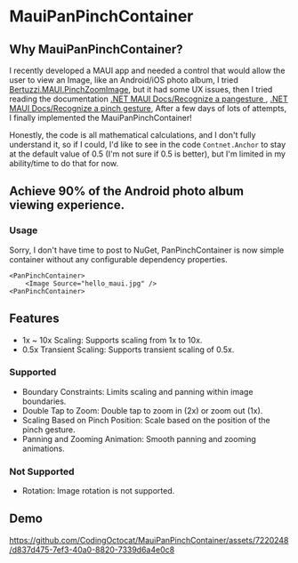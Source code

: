 # MauiPanPinchContainer

## Why MauiPanPinchContainer?
I recently developed a MAUI app and needed a control that would allow the user to view an Image, like an Android/iOS photo album, I tried [Bertuzzi.MAUI.PinchZoomImage](https://github.com/TBertuzzi/Bertuzzi.MAUI.PinchZoomImage ), but it had some UX issues, then I tried reading the documentation [.NET MAUI Docs/Recognize a pangesture ](https://learn.microsoft.com/zh-cn/dotnet/maui/fundamentals/gestures/pan), [ .NET MAUI Docs/Recognize a pinch gesture](https://learn.microsoft.com/en-us/dotnet/maui/fundamentals/gestures/pinch ), After a few days of lots of attempts, I finally implemented the MauiPanPinchContainer!

Honestly, the code is all mathematical calculations, and I don't fully understand it, so if I could, I'd like to see in the code `Contnet.Anchor` to stay at the default value of 0.5 (I'm not sure if 0.5 is better), but I'm limited in my ability/time to do that for now.

## Achieve 90% of the Android photo album viewing experience.

### Usage
Sorry, I don't have time to post to NuGet, PanPinchContainer is now simple container without any configurable dependency properties.

```xaml
<PanPinchContainer>
    <Image Source="hello_maui.jpg" />
<PanPinchContainer>     
```

## Features
- 1x ~ 10x Scaling: Supports scaling from 1x to 10x.
- 0.5x Transient Scaling: Supports transient scaling of 0.5x.

### Supported
- Boundary Constraints: Limits scaling and panning within image boundaries.
- Double Tap to Zoom: Double tap to zoom in (2x) or zoom out (1x).
- Scaling Based on Pinch Position: Scale based on the position of the pinch gesture.
- Panning and Zooming Animation: Smooth panning and zooming animations.

### Not Supported
- Rotation: Image rotation is not supported.

## Demo
https://github.com/CodingOctocat/MauiPanPinchContainer/assets/7220248/d837d475-7ef3-40a0-8820-7339d6a4e0c8
